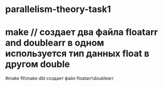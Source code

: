 # parallelism-theory-task1
# make  // создает два файла floatarr and doublearr в одном используется тип данных float в другом double
#make flt\make dbl создает файл floatarr\doublearr
